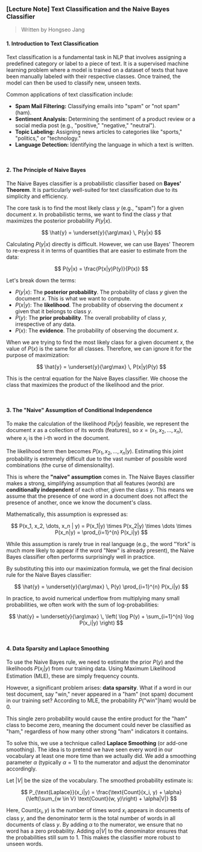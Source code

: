 ### **[Lecture Note] Text Classification and the Naive Bayes Classifier**

> Written by Hongseo Jang

#### **1. Introduction to Text Classification**

Text classification is a fundamental task in NLP that involves assigning a predefined category or label to a piece of text. It is a supervised machine learning problem where a model is trained on a dataset of texts that have been manually labeled with their respective classes. Once trained, the model can then be used to classify new, unseen texts.

Common applications of text classification include:
-   **Spam Mail Filtering:** Classifying emails into "spam" or "not spam" (ham).
-   **Sentiment Analysis:** Determining the sentiment of a product review or a social media post (e.g., "positive," "negative," "neutral").
-   **Topic Labeling:** Assigning news articles to categories like "sports," "politics," or "technology."
-   **Language Detection:** Identifying the language in which a text is written.

<br>

#### **2. The Principle of Naive Bayes**

The Naive Bayes classifier is a probabilistic classifier based on **Bayes' Theorem**. It is particularly well-suited for text classification due to its simplicity and efficiency.

The core task is to find the most likely class *y* (e.g., "spam") for a given document *x*. In probabilistic terms, we want to find the class *y* that maximizes the posterior probability $P(y|x)$.

$$
\hat{y} = \underset{y}{\arg\max} \, P(y|x)
$$

Calculating $P(y|x)$ directly is difficult. However, we can use Bayes' Theorem to re-express it in terms of quantities that are easier to estimate from the data:

$$
P(y|x) = \frac{P(x|y)P(y)}{P(x)}
$$

Let's break down the terms:
-   $P(y|x)$: The **posterior probability**. The probability of class *y* given the document *x*. This is what we want to compute.
-   $P(x|y)$: The **likelihood**. The probability of observing the document *x* given that it belongs to class *y*.
-   $P(y)$: The **prior probability**. The overall probability of class *y*, irrespective of any data.
-   $P(x)$: The **evidence**. The probability of observing the document *x*.

When we are trying to find the most likely class for a given document *x*, the value of $P(x)$ is the same for all classes. Therefore, we can ignore it for the purpose of maximization:

$$
\hat{y} = \underset{y}{\arg\max} \, P(x|y)P(y)
$$

This is the central equation for the Naive Bayes classifier. We choose the class that maximizes the product of the likelihood and the prior.

<br>

#### **3. The "Naive" Assumption of Conditional Independence**

To make the calculation of the likelihood $P(x|y)$ feasible, we represent the document *x* as a collection of its words (features), so $x = (x_1, x_2, \dots, x_n)$, where $x_i$ is the i-th word in the document.

The likelihood term then becomes $P(x_1, x_2, \dots, x_n | y)$. Estimating this joint probability is extremely difficult due to the vast number of possible word combinations (the curse of dimensionality).

This is where the **"naive" assumption** comes in. The Naive Bayes classifier makes a strong, simplifying assumption that all features (words) are **conditionally independent** of each other, given the class *y*. This means we assume that the presence of one word in a document does not affect the presence of another, once we know the document's class.

Mathematically, this assumption is expressed as:

$$
P(x_1, x_2, \dots, x_n | y) = P(x_1|y) \times P(x_2|y) \times \dots \times P(x_n|y) = \prod_{i=1}^{n} P(x_i|y)
$$

While this assumption is rarely true in real language (e.g., the word "York" is much more likely to appear if the word "New" is already present), the Naive Bayes classifier often performs surprisingly well in practice.

By substituting this into our maximization formula, we get the final decision rule for the Naive Bayes classifier:

$$
\hat{y} = \underset{y}{\arg\max} \, P(y) \prod_{i=1}^{n} P(x_i|y)
$$

In practice, to avoid numerical underflow from multiplying many small probabilities, we often work with the sum of log-probabilities:

$$
\hat{y} = \underset{y}{\arg\max} \, \left( \log P(y) + \sum_{i=1}^{n} \log P(x_i|y) \right)
$$

<br>

#### **4. Data Sparsity and Laplace Smoothing**

To use the Naive Bayes rule, we need to estimate the prior $P(y)$ and the likelihoods $P(x_i|y)$ from our training data. Using Maximum Likelihood Estimation (MLE), these are simply frequency counts.

However, a significant problem arises: **data sparsity**. What if a word in our test document, say "win," never appeared in a "ham" (not spam) document in our training set? According to MLE, the probability $P(\text{"win"}|\text{ham})$ would be 0.

This single zero probability would cause the entire product for the "ham" class to become zero, meaning the document could never be classified as "ham," regardless of how many other strong "ham" indicators it contains.

To solve this, we use a technique called **Laplace Smoothing** (or add-one smoothing). The idea is to pretend we have seen every word in our vocabulary at least one more time than we actually did. We add a smoothing parameter $\alpha$ (typically $\alpha=1$) to the numerator and adjust the denominator accordingly.

Let $|V|$ be the size of the vocabulary. The smoothed probability estimate is:

$$
P_{\text{Laplace}}(x_i|y) = \frac{\text{Count}(x_i, y) + \alpha}{\left(\sum_{w \in V} \text{Count}(w, y)\right) + \alpha|V|}
$$

Here, $\text{Count}(x_i, y)$ is the number of times word $x_i$ appears in documents of class *y*, and the denominator term is the total number of words in all documents of class *y*. By adding $\alpha$ to the numerator, we ensure that no word has a zero probability. Adding $\alpha|V|$ to the denominator ensures that the probabilities still sum to 1. This makes the classifier more robust to unseen words.